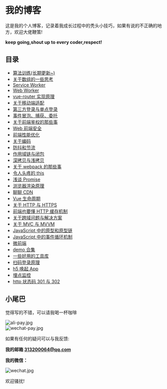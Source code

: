 # 我的博客

这是我的个人博客，记录着我成长过程中的秃头小技巧，如果有说的不正确的地方，欢迎大佬鞭策!

**keep going,shout up to every coder,respect!**

## 目录

- [算法训练(长期更新~)](/blog/articles/algorithm-01.html)
- [关于数组的一些思考](/blog/articles/about-array-01.html)
- [Service Worker](/blog/articles/service-worker-01.html)
- [Web Worker](/blog/articles/web-worker-01.html)
- [vue-router 实现原理 ](/blog/articles/vue-router-principle-01.html)
- [关于移动端适配](/blog/articles/mobile-adaptation-01.html)
- [第三方登录与单点登录](/blog/articles/login-mode-01.html)
- [事件冒泡、捕获、委托](/blog/articles/event-01.html)
- [关于前端鉴权的那些事](/blog/articles/cookie-session-token-webstorage-01.html)
- [Web 前端安全](/blog/articles/web-security-01.html)
- [前端性能优化](/blog/articles/performance-optimization-01.html)
- [关于编码](/blog/articles/encoded-01.html)
- [防抖和节流](/blog/articles/debounce-throttle-01.html)
- [作用域链与闭包](/blog/articles/scope-chain-closure-01.html)
- [深拷贝与浅拷贝](/blog/articles/shallow-clone-deep-clone-01.html)
- [关于 webpack 的那些事](/blog/articles/webpack-01.html)
- [令人头疼的 this ](/blog/articles/this-01.html)
- [浅谈 Promise](/blog/articles/javascript-promise-01.html)
- [浏览器渲染原理](/blog/articles/browser-rendering-principle-01.html)
- [聊聊 CDN](/blog/articles/cdn-01.html)
- [Vue 生命周期](/blog/articles/vue-lifecycle-01.html)
- [关于 HTTP 与 HTTPS](/blog/articles/http-https-01.html)
- [前端也要懂 HTTP 缓存机制](/blog/articles/http-cache-01.html)
- [关于跨域问题与解决方案](/blog/articles/cross-domain-01.html)
- [关于 MVC 与 MVVM](/blog/articles/mvc-mvvm-01.html)
- [JavaScript 中的原型和原型链](/blog/articles/javascript-prototype-01.html)
- [JavaScript 中的事件循环机制](/blog/articles/javascript-event-loop-01.html)
- [微前端](/blog/articles/micro-front-end.html)
- [demo 合集](/blog/articles/demo-list-01.html)
- [一些好用的工具库](/blog/articles/tool-list-01.html)
- [扫码登录原理](/blog/articles/scan-login-01.html)
- [h5 唤起 App](/blog/articles/call-app.md)
- [埋点监控](/blog/articles/track.md)
- [http 状态码 301 与 302](/blog/articles/301-302.md)

## 小尾巴

觉得写的不错，可以请我喝一杯咖啡

![ali-pay.jpg](/blog/img/ali-pay.jpg)  
![wechat-pay.jpg](/blog/img/wechat-pay.jpg)

如果有任何的疑问可以与我反馈:

**我的邮箱 313200064@qq.com**

**我的微信：**

![wechat.jpg](/blog/img/wechat.jpg)

欢迎骚扰!
